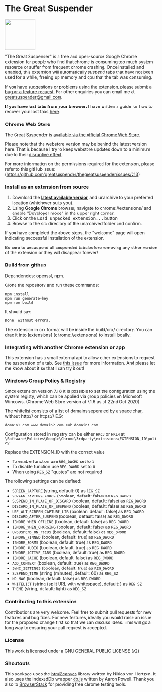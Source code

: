 # The Great Suspender

<img src="/src/img/suspendy-guy.png" width="100px" />

"The Great Suspender" is a free and open-source Google Chrome extension for people who find that chrome is consuming too much system resource or suffer from frequent chrome crashing. Once installed and enabled, this extension will automatically *suspend* tabs that have not been used for a while, freeing up memory and cpu that the tab was consuming.

If you have suggestions or problems using the extension, please [submit a bug or a feature request](https://github.com/greatsuspender/thegreatsuspender/issues/). For other enquiries you can email me at greatsuspender@gmail.com.

**If you have lost tabs from your browser:** I have written a guide for how to recover your lost tabs [here](https://github.com/deanoemcke/thegreatsuspender/issues/526
).

### Chrome Web Store

The Great Suspender is [available via the official Chrome Web Store](https://chrome.google.com/webstore/detail/the-great-suspender/klbibkeccnjlkjkiokjodocebajanakg).

Please note that the webstore version may be behind the latest version here. That is because I try to keep webstore updates down to a minimum due to their [disruptive effect](https://github.com/greatsuspender/thegreatsuspender/issues/526).

For more information on the permissions required for the extension, please refer to this gitHub issue: (https://github.com/greatsuspender/thegreatsuspender/issues/213)

### Install as an extension from source

1. Download the **[latest available version](https://github.com/greatsuspender/thegreatsuspender/releases)** and unarchive to your preferred location (whichever suits you).
2. Using **Google Chrome** browser, navigate to chrome://extensions/ and enable "Developer mode" in the upper right corner.
3. Click on the <kbd>Load unpacked extension...</kbd> button.
4. Browse to the src directory of the unarchived folder and confirm.

If you have completed the above steps, the "welcome" page will open indicating successful installation of the extension.

Be sure to unsuspend all suspended tabs before removing any other version of the extension or they will disappear forever!

### Build from github

Dependencies: openssl, npm.

Clone the repository and run these commands:
```
npm install
npm run generate-key
npm run build
```

It should say:
```
Done, without errors.
```

The extension in crx format will be inside the build/crx/ directory. You can drag it into [extensions] (chrome://extensions) to install locally.

### Integrating with another Chrome extension or app

This extension has a small external api to allow other extensions to request the suspension of a tab. See [this issue](https://github.com/greatsuspender/thegreatsuspender/issues/276) for more information. And please let me know about it so that I can try it out!

### Windows Group Policy & Registry

Since extension version 7.1.8 it is possible to set the configuration using the system registy, which can be applied via group policies on Microsoft
Windows. (Chrome Web Store version at 7.1.6 as of 22nd Oct 2020)

The whitelist consists of a list of domains seperated by a space char, without http:// or https:// E.G:
```
domain1.com www.domain2.com sub.domain3.com
```

Configuration stored in registry can be either `HKCU` or `HKLM` at
`\Software\Policies\Google\Chrome\3rdparty\extensions\EXTENSION_ID\policy`

Replace the EXTENSION_ID with the correct value

* To enable function use `REG_DWORD` set to `1`
* To disable function use `REG_DWORD` set to `0`
* When using `REG_SZ` "quotes" are not required

The following settings can be defined:

* `SCREEN_CAPTURE` (string, default: 0) as `REG_SZ`
* `SCREEN_CAPTURE_FORCE` (boolean, default: false) as `REG_DWORD`
* `SUSPEND_IN_PLACE_OF_DISCARD` (boolean, default: false) as `REG_DWORD`
* `DISCARD_IN_PLACE_OF_SUSPEND` (boolean, default: false) as `REG_DWORD`
* `USE_ALT_SCREEN_CAPTURE_LIB` (boolean, default: false) as `REG_DWORD`
* `DISCARD_AFTER_SUSPEND` (boolean, default: false) as `REG_DWORD`
* `IGNORE_WHEN_OFFLINE` (boolean, default: false) as `REG_DWORD`
* `IGNORE_WHEN_CHARGING` (boolean, default: false) as `REG_DWORD`
* `UNSUSPEND_ON_FOCUS` (boolean, default: false) as `REG_DWORD`
* `IGNORE_PINNED` (boolean, default: true) as `REG_DWORD`
* `IGNORE_FORMS` (boolean, default: true) as `REG_DWORD`
* `IGNORE_AUDIO` (boolean, default: true) as `REG_DWORD`
* `IGNORE_ACTIVE_TABS` (boolean, default: true) as `REG_DWORD`
* `IGNORE_CACHE` (boolean, default: false) as `REG_DWORD`
* `ADD_CONTEXT` (boolean, default: true) as `REG_DWORD`
* `SYNC_SETTINGS` (boolean, default: true) as `REG_DWORD`
* `SUSPEND_TIME` (string (minutes), default: 60) as `REG_SZ`
* `NO_NAG` (boolean, default: false) as `REG_DWORD`
* `WHITELIST` (string (split URL with whitespace), default: <empty>) as `REG_SZ`
* `THEME` (string, default: light) as `REG_SZ`

### Contributing to this extension

Contributions are very welcome. Feel free to submit pull requests for new features and bug fixes. For new features, ideally you would raise an issue for the proposed change first so that we can discuss ideas. This will go a long way to ensuring your pull request is accepted.

### License

This work is licensed under a GNU GENERAL PUBLIC LICENSE (v2)

### Shoutouts

This package uses the [html2canvas](https://github.com/niklasvh/html2canvas) library written by Niklas von Hertzen.
It also uses the indexedDb wrapper [db.js](https://github.com/aaronpowell/db.js) written by Aaron Powell.
Thank you also to [BrowserStack](https://www.browserstack.com) for providing free chrome testing tools.
